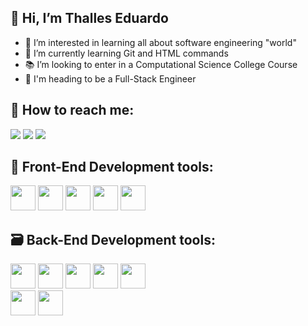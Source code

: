 ## 👋 Hi, I’m Thalles Eduardo

- 👀 I’m interested in learning all about software engineering "world"
- 🌱 I’m currently learning Git and HTML commands
- 📚 I’m looking to enter in a Computational Science College Course
- 🚀 I'm heading to be a Full-Stack Engineer

 ## 🔎 How to reach me:

<div>
          <a href="https://www.instagram.com/thallesed_/" target="_blank"><img loading="lazy" src="https://img.shields.io/badge/-Instagram-%23E4405F?style=for-the-badge&logo=instagram&logoColor=white" target="_blank"></a>                                                         
          <a href = "mailto:thallesedu27@gmail.com"><img loading="lazy" src="https://img.shields.io/badge/Gmail-D14836?style=for-the-badge&logo=gmail&logoColor=white" target="_blank"></a>
          <a href="https://www.linkedin.com/in/thalles-eduardo-394180331/" target="_blank"><img loading="lazy" src="https://img.shields.io/badge/-LinkedIn-%230077B5?style=for-the-badge&logo=linkedin&logoColor=white" target="_blank"></a>
          
</div>

## 📝 Front-End Development tools:

<img loading="lazy" src="https://cdn.jsdelivr.net/gh/devicons/devicon@latest/icons/html5/html5-original.svg"
        width="40" height="40"/> 
<img loading="lazy" src="https://cdn.jsdelivr.net/gh/devicons/devicon@latest/icons/css3/css3-original.svg"
        width="40" height="40"/>
<img loading="lazy" src="https://cdn.jsdelivr.net/gh/devicons/devicon@latest/icons/javascript/javascript-original.svg" 
        width="40" height="40"/>
<img loading="lazy" src="https://cdn.jsdelivr.net/gh/devicons/devicon@latest/icons/typescript/typescript-original.svg" 
        width="40" height="40"/>
<img loading="lazy" src="https://cdn.jsdelivr.net/gh/devicons/devicon@latest/icons/angularjs/angularjs-original.svg"
        width="40" height="40"/>

## 🗃 Back-End Development tools:


<img loading="lazy" src="https://cdn.jsdelivr.net/gh/devicons/devicon@latest/icons/cplusplus/cplusplus-original.svg" 
        width="40" height="40" /> 
<img loading="lazy" src="https://cdn.jsdelivr.net/gh/devicons/devicon@latest/icons/go/go-original-wordmark.svg" 
        width="40" height="40" /> 
<img loading="lazy" src="https://cdn.jsdelivr.net/gh/devicons/devicon@latest/icons/mongodb/mongodb-original.svg" 
        width="40" height="40" /> 
<img loading="lazy" src="https://cdn.jsdelivr.net/gh/devicons/devicon@latest/icons/redis/redis-original.svg" 
        width="40" height="40" /> 
<img loading="lazy" src="https://cdn.jsdelivr.net/gh/devicons/devicon@latest/icons/firebase/firebase-original.svg" 
        width="40" height="40" />         
<img loading="lazy" src="https://cdn.jsdelivr.net/gh/devicons/devicon@latest/icons/postgresql/postgresql-original.svg" 
        width="40" height="40" /> 
<img loading="lazy" src="https://cdn.jsdelivr.net/gh/devicons/devicon@latest/icons/json/json-original.svg" 
        width="40" height="40" />  

          
<!---
KetteiDesu/KetteiDesu is a ✨ special ✨ repository because its `README.md` (this file) appears on your GitHub profile.
You can click the Preview link to take a look at your changes.
--->
